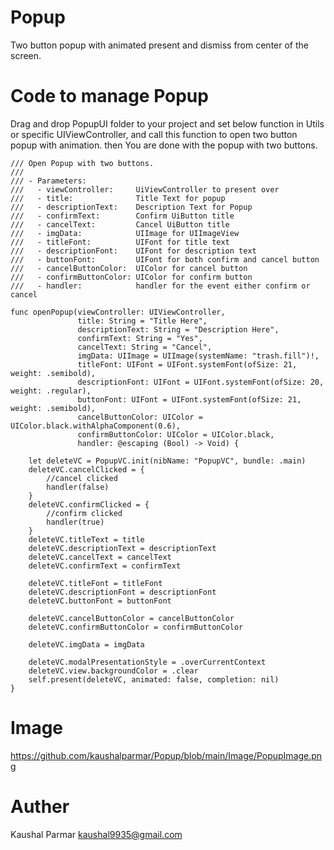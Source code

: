 # Popup
Two button popup with animated present and dismiss from center of the screen.


# Code to manage Popup

Drag and drop PopupUI folder to your project and set below function in Utils or specific UIViewController, and call this function to open two button popup with animation. then You are done with the popup with two buttons.

    /// Open Popup with two buttons.
    ///
    /// - Parameters:
    ///   - viewController:     UiViewController to present over
    ///   - title:              Title Text for popup
    ///   - descriptionText:    Description Text for Popup
    ///   - confirmText:        Confirm UiButton title
    ///   - cancelText:         Cancel UiButton title
    ///   - imgData:            UIImage for UIImageView
    ///   - titleFont:          UIFont for title text
    ///   - descriptionFont:    UIFont for description text
    ///   - buttonFont:         UIFont for both confirm and cancel button
    ///   - cancelButtonColor:  UIColor for cancel button
    ///   - confirmButtonColor: UIColor for confirm button
    ///   - handler:            handler for the event either confirm or cancel
    
    func openPopup(viewController: UIViewController,
                   title: String = "Title Here",
                   descriptionText: String = "Description Here",
                   confirmText: String = "Yes",
                   cancelText: String = "Cancel",
                   imgData: UIImage = UIImage(systemName: "trash.fill")!,
                   titleFont: UIFont = UIFont.systemFont(ofSize: 21, weight: .semibold),
                   descriptionFont: UIFont = UIFont.systemFont(ofSize: 20, weight: .regular),
                   buttonFont: UIFont = UIFont.systemFont(ofSize: 21, weight: .semibold),
                   cancelButtonColor: UIColor = UIColor.black.withAlphaComponent(0.6),
                   confirmButtonColor: UIColor = UIColor.black,
                   handler: @escaping (Bool) -> Void) {
        
        let deleteVC = PopupVC.init(nibName: "PopupVC", bundle: .main)
        deleteVC.cancelClicked = {
            //cancel clicked
            handler(false)
        }
        deleteVC.confirmClicked = {
            //confirm clicked
            handler(true)
        }
        deleteVC.titleText = title
        deleteVC.descriptionText = descriptionText
        deleteVC.cancelText = cancelText
        deleteVC.confirmText = confirmText
        
        deleteVC.titleFont = titleFont
        deleteVC.descriptionFont = descriptionFont
        deleteVC.buttonFont = buttonFont

        deleteVC.cancelButtonColor = cancelButtonColor
        deleteVC.confirmButtonColor = confirmButtonColor

        deleteVC.imgData = imgData
        
        deleteVC.modalPresentationStyle = .overCurrentContext
        deleteVC.view.backgroundColor = .clear
        self.present(deleteVC, animated: false, completion: nil)
    }

# Image

https://github.com/kaushalparmar/Popup/blob/main/Image/PopupImage.png

# Auther
Kaushal Parmar
kaushal9935@gmail.com
